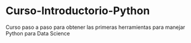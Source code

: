 # Curso-Introductorio-Python
Curso paso a paso para obtener las primeras herramientas para manejar Python para Data Science
